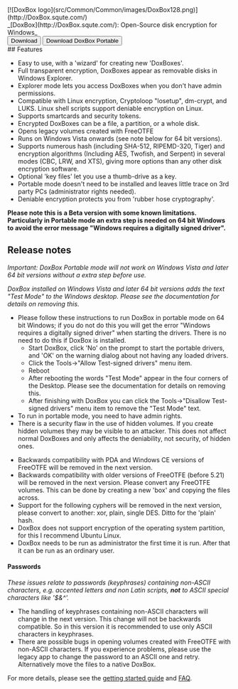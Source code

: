 <link href="docs/styles_common.css" rel="stylesheet" type="text/css">
<link rel="shortcut icon" href="src/Common/Common/images/DoxBox.ico" type="image/x-icon">

<SPAN CLASS="master_link">
[![DoxBox logo](src/Common/Common/images/DoxBox128.png)](http://DoxBox.squte.com/)
</SPAN>
<DIV>
<SPAN CLASS="master_title">
_[DoxBox](http://DoxBox.squte.com/): Open-Source disk encryption for Windows_
</SPAN>

<FORM class="download-group">
<button href="" class="download">Download</button> 
<button href="" class="download-alt">Download DoxBox Portable</button>
</FORM>
</DIV>
##	Features

* Easy to use, with a 'wizard' for creating new 'DoxBoxes'.
* Full transparent encryption, DoxBoxes appear as removable disks in Windows Explorer.
* Explorer mode lets you access DoxBoxes when you don't have admin permissions.
* Compatible with Linux encryption, Cryptoloop "losetup", dm-crypt, and LUKS. Linux shell scripts support deniable encryption on Linux.
* Supports smartcards and security tokens.
* Encrypted DoxBoxes can be a file, a partition, or a whole disk.
* Opens legacy volumes created with FreeOTFE
* Runs on Windows Vista onwards (see note below for 64 bit versions).
* Supports numerous hash (including SHA-512, RIPEMD-320, Tiger) and encryption algorithms (Including AES, Twofish, and Serpent) in several modes (CBC, LRW, and XTS), giving more options than any other disk encryption software.
* Optional 'key files' let you use a thumb-drive as a key.
* Portable mode doesn't need to be installed and leaves little trace on 3rd party PCs (administrator rights needed).
* Deniable encryption protects you from 'rubber hose cryptography'.

**Please note this is a Beta version with some known limitations. Particularly in Portable mode an extra step is needed on 64 bit Windows to avoid the error message "Windows requires a digitally signed driver".**
	
## Release notes
*Important: DoxBox Portable mode will not work on Windows Vista and later 64 bit versions without a extra step before use.*

*DoxBox installed on Windows Vista and later 64 bit versions adds the text "Test Mode" to the Windows desktop. Please see the documentation for details on removing this.*

* Please follow these instructions to run DoxBox in portable mode on 64 bit Windows; if you do not do this you will get the error "Windows requires a digitally signed driver" when starting the drivers. There is no need to do this if DoxBox is installed.
	+ Start DoxBox, click 'No' on the prompt to start the portable drivers, and 'OK' on the warning dialog about not having any loaded drivers.
	+ Click the Tools->"Allow Test-signed drivers" menu item.
	+ Reboot	
	+ After rebooting the words "Test Mode" appear in the four corners of the Desktop. Please see the documentation for details on removing this.
	+ After finishing with DoxBox you can click the Tools->"Disallow Test-signed drivers" menu item to remove the "Test Mode" text.
*	To run in portable mode, you need to have admin rights.  
*	There is a security flaw in the use of hidden volumes. If you create hidden volumes they may be visible to an attacker. This does not affect normal DoxBoxes and only affects the deniability, not security, of hidden ones.
<!-- *	Support for E4M, Bestcrypt, Crosscrypt and ScramDisc containers may be added in the next version -->
*	Backwards compatibility with PDA and Windows CE versions of FreeOTFE will be removed in the next version.
*	Backwards compatibility with older versions of FreeOTFE (before 5.21) will be removed in the next version. Please convert any FreeOTFE volumes. This can be done by creating a new 'box' and copying the files across.
*	Support for the following cyphers will be removed in the next version, please convert to another: xor, plain, single DES. Ditto for the 'plain' hash. 
*	DoxBox does not support encryption of the operating system partition, for this I recommend Ubuntu Linux.
* DoxBox needs to be run as administrator the first time it is run. After that it can be run as an ordinary user. 

####	Passwords
*These issues relate to passwords (keyphrases) containing non-ASCII characters, e.g. accented letters and non Latin scripts, **not** to ASCII special characters like '$&^'.*

*	The handling of keyphrases containing non-ASCII characters will change in the next version. This change will not be backwards compatible. So in this version it is recommended to use only ASCII characters in keyphrases.
*	There are possible bugs in opening volumes created with FreeOTFE with non-ASCII characters. If you experience problems, please use the legacy app to change the password to an ASCII one and retry. Alternatively move the files to a native DoxBox.

For more details, please see the [getting started guide](docs/getting_started.md) and [FAQ](docs/FAQ.md).
 
